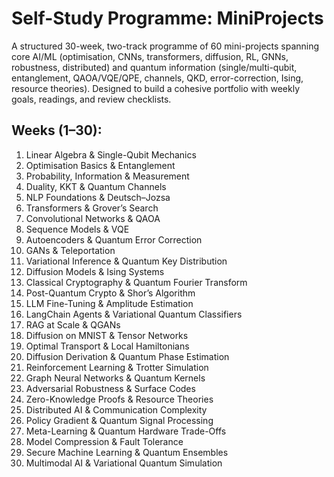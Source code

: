 # Self-Study Programme: MiniProjects
A structured 30-week, two-track programme of 60 mini-projects spanning core AI/ML (optimisation, CNNs, transformers, diffusion, RL, GNNs, robustness, distributed) and quantum information (single/multi-qubit, entanglement, QAOA/VQE/QPE, channels, QKD, error-correction, Ising, resource theories). Designed to build a cohesive portfolio with weekly goals, readings, and review checklists.

## Weeks (1–30):
1. Linear Algebra & Single-Qubit Mechanics
2. Optimisation Basics & Entanglement
3. Probability, Information & Measurement
4. Duality, KKT & Quantum Channels
5. NLP Foundations & Deutsch–Jozsa
6. Transformers & Grover’s Search
7. Convolutional Networks & QAOA
8. Sequence Models & VQE
9. Autoencoders & Quantum Error Correction
10. GANs & Teleportation
11. Variational Inference & Quantum Key Distribution
12. Diffusion Models & Ising Systems
13. Classical Cryptography & Quantum Fourier Transform
14. Post-Quantum Crypto & Shor’s Algorithm
15. LLM Fine-Tuning & Amplitude Estimation
16. LangChain Agents & Variational Quantum Classifiers
17. RAG at Scale & QGANs
18. Diffusion on MNIST & Tensor Networks
19. Optimal Transport & Local Hamiltonians
20. Diffusion Derivation & Quantum Phase Estimation
21. Reinforcement Learning & Trotter Simulation
22. Graph Neural Networks & Quantum Kernels
23. Adversarial Robustness & Surface Codes
24. Zero-Knowledge Proofs & Resource Theories
25. Distributed AI & Communication Complexity
26. Policy Gradient & Quantum Signal Processing
27. Meta-Learning & Quantum Hardware Trade-Offs
28. Model Compression & Fault Tolerance
29. Secure Machine Learning & Quantum Ensembles
30. Multimodal AI & Variational Quantum Simulation
